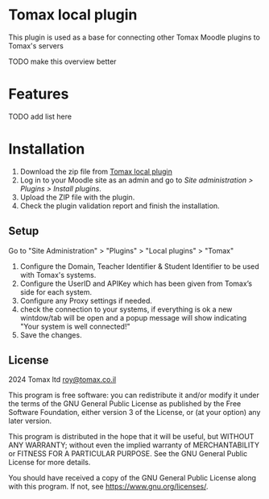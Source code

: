 # Tomax local plugin

This plugin is used as a base for connecting other Tomax Moodle plugins to Tomax's servers

TODO make this overview better

# Features

TODO add list here

# Installation

1. Download the zip file from [Tomax local plugin](https://downloads.tomax.io/MoodlePlugins/ETest/tomax-base-moodle.zip)
2. Log in to your Moodle site as an admin and go to _Site administration >
   Plugins > Install plugins_.
3. Upload the ZIP file with the plugin.
4. Check the plugin validation report and finish the installation.

## Setup
Go to "Site Administration" > "Plugins" > "Local plugins" > "Tomax"
1. Configure the Domain, Teacher Identifier & Student Identifier to be used with Tomax's systems.
2. Configure the UserID and APIKey which has been given from Tomax’s side for each system.
3. Configure any Proxy settings if needed.
4. check the connection to your systems, if everything is ok a new wintdow/tab will be open and a popup message will show indicating "Your system is well connected!"
9. Save the changes.

## License ##

2024 Tomax ltd <roy@tomax.co.il>

This program is free software: you can redistribute it and/or modify it under
the terms of the GNU General Public License as published by the Free Software
Foundation, either version 3 of the License, or (at your option) any later
version.

This program is distributed in the hope that it will be useful, but WITHOUT ANY
WARRANTY; without even the implied warranty of MERCHANTABILITY or FITNESS FOR A
PARTICULAR PURPOSE.  See the GNU General Public License for more details.

You should have received a copy of the GNU General Public License along with
this program.  If not, see <https://www.gnu.org/licenses/>.
